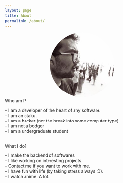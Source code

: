 ```yaml
---
layout: page
title: About
permalink: /about/
---
```

<div class="row">
	<div class="col-md-offset-1 col-md-2">
		<div style="text-align:center;">
			<img style="border-radius:50%;height:15em;" src="/assets/me.jpeg">
		</div>
	</div>
	<div class="col-md-offset-1 col-md-8">
		<div class="mx-auto">
			<div class="manual manual-title">
				Who am I?
			</div>
			<p>  
				<div class="manual-content">
						- I am a developer of the heart of any software.<br/>
						- I am an otaku.<br/>
						- I am a hacker (not the break into some computer type)<br/>
						- I am not a bodger<br/>
						- I am a undergraduate student<br/>
				</div>
			</p>
			<br/>
			<div class="manual manual-title">
				What I do?
			</div>
			<p> 
				<div class="manual-content">
					- I make the backend of softwares.<br/>
					- I like working on interesting projects.<br/>
					- <a style="text-decoration:none;" href="#contact">Contact</a> me if you want to work with me.<br/>
					- I have fun with life (by taking stress always :D).<br/>
					- I watch anime. A lot. 
				</div>
			</p>
		</div>
	</div>
</div>
